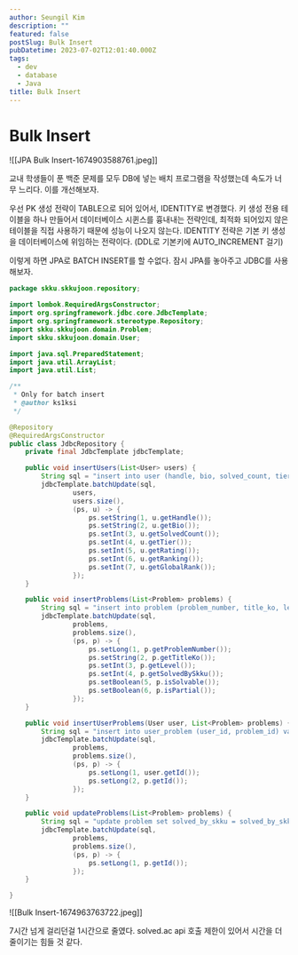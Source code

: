 ```yaml
---
author: Seungil Kim
description: ""
featured: false
postSlug: Bulk Insert
pubDatetime: 2023-07-02T12:01:40.000Z
tags:
  - dev
  - database
  - Java
title: Bulk Insert
---
```

# Bulk Insert

![[JPA Bulk Insert-1674903588761.jpeg]]

교내 학생들이 푼 백준 문제를 모두 DB에 넣는 배치 프로그램을 작성했는데 속도가 너무 느리다. 이를 개선해보자.

우선 PK 생성 전략이 TABLE으로 되어 있어서,  IDENTITY로 변경했다. 키 생성 전용 테이블을 하나 만들어서 데이터베이스 시퀸스를 흉내내는 전략인데, 최적화 되어있지 않은 테이블을 직접 사용하기 때문에 성능이 나오지 않는다. IDENTITY 전략은 기본 키 생성을 데이터베이스에 위임하는 전략이다. (DDL로 기본키에 AUTO_INCREMENT 걸기)

이렇게 하면 JPA로 BATCH INSERT를 할 수없다. 잠시 JPA를 놓아주고 JDBC를 사용해보자.

```java
package skku.skkujoon.repository;

import lombok.RequiredArgsConstructor;
import org.springframework.jdbc.core.JdbcTemplate;
import org.springframework.stereotype.Repository;
import skku.skkujoon.domain.Problem;
import skku.skkujoon.domain.User;

import java.sql.PreparedStatement;
import java.util.ArrayList;
import java.util.List;

/**
 * Only for batch insert
 * @author ks1ksi
 */

@Repository
@RequiredArgsConstructor
public class JdbcRepository {
    private final JdbcTemplate jdbcTemplate;

    public void insertUsers(List<User> users) {
        String sql = "insert into user (handle, bio, solved_count, tier, rating, ranking, global_rank) values (?, ?, ?, ?, ?, ?, ?)";
        jdbcTemplate.batchUpdate(sql,
                users,
                users.size(),
                (ps, u) -> {
                    ps.setString(1, u.getHandle());
                    ps.setString(2, u.getBio());
                    ps.setInt(3, u.getSolvedCount());
                    ps.setInt(4, u.getTier());
                    ps.setInt(5, u.getRating());
                    ps.setInt(6, u.getRanking());
                    ps.setInt(7, u.getGlobalRank());
                });
    }

    public void insertProblems(List<Problem> problems) {
        String sql = "insert into problem (problem_number, title_ko, level, solved_by_skku, solvable, partial) values (?, ?, ?, ?, ?, ?)";
        jdbcTemplate.batchUpdate(sql,
                problems,
                problems.size(),
                (ps, p) -> {
                    ps.setLong(1, p.getProblemNumber());
                    ps.setString(2, p.getTitleKo());
                    ps.setInt(3, p.getLevel());
                    ps.setInt(4, p.getSolvedBySkku());
                    ps.setBoolean(5, p.isSolvable());
                    ps.setBoolean(6, p.isPartial());
                });
    }

    public void insertUserProblems(User user, List<Problem> problems) {
        String sql = "insert into user_problem (user_id, problem_id) values (?, ?)";
        jdbcTemplate.batchUpdate(sql,
                problems,
                problems.size(),
                (ps, p) -> {
                    ps.setLong(1, user.getId());
                    ps.setLong(2, p.getId());
                });
    }

    public void updateProblems(List<Problem> problems) {
        String sql = "update problem set solved_by_skku = solved_by_skku + 1 where problem_id = ?";
        jdbcTemplate.batchUpdate(sql,
                problems,
                problems.size(),
                (ps, p) -> {
                    ps.setLong(1, p.getId());
                });
    }

}

```

![[Bulk Insert-1674963763722.jpeg]]

7시간 넘게 걸리던걸 1시간으로 줄였다. solved.ac api 호출 제한이 있어서 시간을 더 줄이기는 힘들 것 같다.
